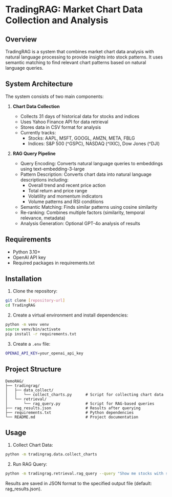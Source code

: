 # TradingRAG: Market Chart Data Collection and Analysis

## Overview

TradingRAG is a system that combines market chart data analysis with natural language processing to provide insights into stock patterns. It uses semantic matching to find relevant chart patterns based on natural language queries.

## System Architecture

The system consists of two main components:

1. **Chart Data Collection**
   - Collects 31 days of historical data for stocks and indices
   - Uses Yahoo Finance API for data retrieval
   - Stores data in CSV format for analysis
   - Currently tracks:
     - Stocks: AAPL, MSFT, GOOGL, AMZN, META, FBLG
     - Indices: S&P 500 (^GSPC), NASDAQ (^IXIC), Dow Jones (^DJI)

2. **RAG Query Pipeline**
   - Query Encoding: Converts natural language queries to embeddings using text-embedding-3-large
   - Pattern Description: Converts chart data into natural language descriptions including:
     - Overall trend and recent price action
     - Total return and price range
     - Volatility and momentum indicators
     - Volume patterns and RSI conditions
   - Semantic Matching: Finds similar patterns using cosine similarity
   - Re-ranking: Combines multiple factors (similarity, temporal relevance, metadata)
   - Analysis Generation: Optional GPT-4o analysis of results

## Requirements

- Python 3.10+
- OpenAI API key
- Required packages in requirements.txt

## Installation

1. Clone the repository:
```bash
git clone [repository-url]
cd TradingRAG
```

2. Create a virtual environment and install dependencies:
```bash
python -m venv venv
source venv/bin/activate
pip install -r requirements.txt
```

3. Create a `.env` file:
```bash
OPENAI_API_KEY=your_openai_api_key
```

## Project Structure
```
DemoRAG/
├── tradingrag/
│   ├── data_collect/
│   │   └── collect_charts.py      # Script for collecting chart data
│   └── retrieval/
│       └── rag_query.py           # Script for RAG-based queries
├── rag_results.json               # Results after querying
├── requirements.txt               # Python dependencies
└── README.md                      # Project documentation
```

## Usage

1. Collect Chart Data:
```bash
python -m tradingrag.data.collect_charts
```

2. Run RAG Query:
```bash
python -m tradingrag.retrieval.rag_query --query "Show me stocks with strong upward momentum" --generate --top_k 1
```

Results are saved in JSON format to the specified output file (default: rag_results.json).